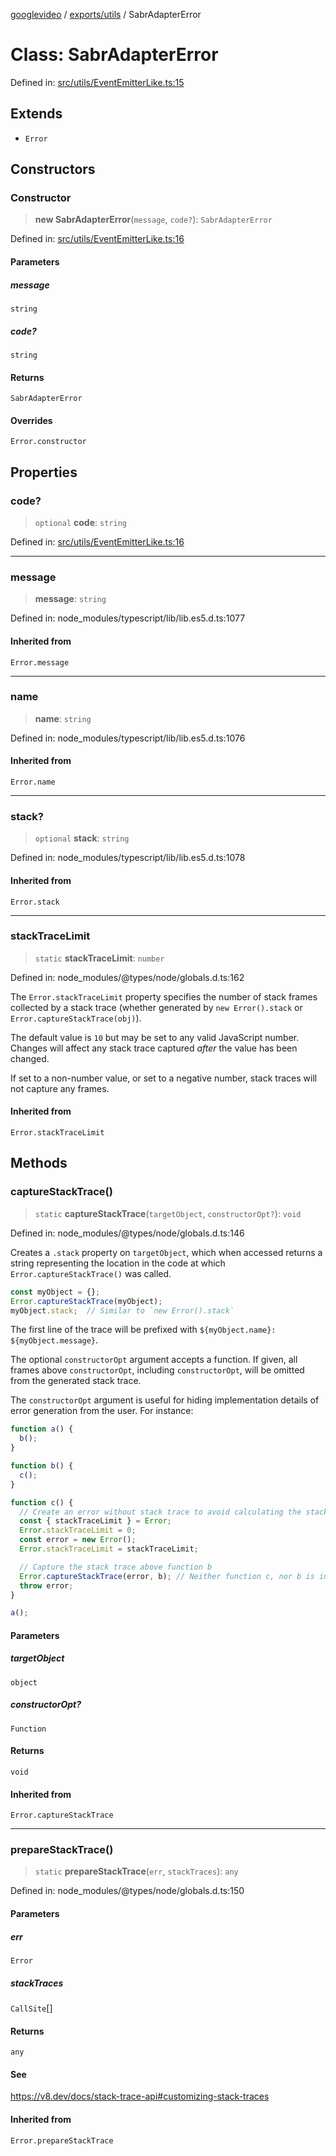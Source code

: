 [googlevideo](../../../README.md) / [exports/utils](../README.md) / SabrAdapterError

# Class: SabrAdapterError

Defined in: [src/utils/EventEmitterLike.ts:15](https://github.com/LuanRT/googlevideo/blob/dbf946453f309f019ca5c8a163ede31e16e7831d/src/utils/EventEmitterLike.ts#L15)

## Extends

- `Error`

## Constructors

### Constructor

> **new SabrAdapterError**(`message`, `code?`): `SabrAdapterError`

Defined in: [src/utils/EventEmitterLike.ts:16](https://github.com/LuanRT/googlevideo/blob/dbf946453f309f019ca5c8a163ede31e16e7831d/src/utils/EventEmitterLike.ts#L16)

#### Parameters

##### message

`string`

##### code?

`string`

#### Returns

`SabrAdapterError`

#### Overrides

`Error.constructor`

## Properties

### code?

> `optional` **code**: `string`

Defined in: [src/utils/EventEmitterLike.ts:16](https://github.com/LuanRT/googlevideo/blob/dbf946453f309f019ca5c8a163ede31e16e7831d/src/utils/EventEmitterLike.ts#L16)

***

### message

> **message**: `string`

Defined in: node\_modules/typescript/lib/lib.es5.d.ts:1077

#### Inherited from

`Error.message`

***

### name

> **name**: `string`

Defined in: node\_modules/typescript/lib/lib.es5.d.ts:1076

#### Inherited from

`Error.name`

***

### stack?

> `optional` **stack**: `string`

Defined in: node\_modules/typescript/lib/lib.es5.d.ts:1078

#### Inherited from

`Error.stack`

***

### stackTraceLimit

> `static` **stackTraceLimit**: `number`

Defined in: node\_modules/@types/node/globals.d.ts:162

The `Error.stackTraceLimit` property specifies the number of stack frames
collected by a stack trace (whether generated by `new Error().stack` or
`Error.captureStackTrace(obj)`).

The default value is `10` but may be set to any valid JavaScript number. Changes
will affect any stack trace captured _after_ the value has been changed.

If set to a non-number value, or set to a negative number, stack traces will
not capture any frames.

#### Inherited from

`Error.stackTraceLimit`

## Methods

### captureStackTrace()

> `static` **captureStackTrace**(`targetObject`, `constructorOpt?`): `void`

Defined in: node\_modules/@types/node/globals.d.ts:146

Creates a `.stack` property on `targetObject`, which when accessed returns
a string representing the location in the code at which
`Error.captureStackTrace()` was called.

```js
const myObject = {};
Error.captureStackTrace(myObject);
myObject.stack;  // Similar to `new Error().stack`
```

The first line of the trace will be prefixed with
`${myObject.name}: ${myObject.message}`.

The optional `constructorOpt` argument accepts a function. If given, all frames
above `constructorOpt`, including `constructorOpt`, will be omitted from the
generated stack trace.

The `constructorOpt` argument is useful for hiding implementation
details of error generation from the user. For instance:

```js
function a() {
  b();
}

function b() {
  c();
}

function c() {
  // Create an error without stack trace to avoid calculating the stack trace twice.
  const { stackTraceLimit } = Error;
  Error.stackTraceLimit = 0;
  const error = new Error();
  Error.stackTraceLimit = stackTraceLimit;

  // Capture the stack trace above function b
  Error.captureStackTrace(error, b); // Neither function c, nor b is included in the stack trace
  throw error;
}

a();
```

#### Parameters

##### targetObject

`object`

##### constructorOpt?

`Function`

#### Returns

`void`

#### Inherited from

`Error.captureStackTrace`

***

### prepareStackTrace()

> `static` **prepareStackTrace**(`err`, `stackTraces`): `any`

Defined in: node\_modules/@types/node/globals.d.ts:150

#### Parameters

##### err

`Error`

##### stackTraces

`CallSite`[]

#### Returns

`any`

#### See

https://v8.dev/docs/stack-trace-api#customizing-stack-traces

#### Inherited from

`Error.prepareStackTrace`
